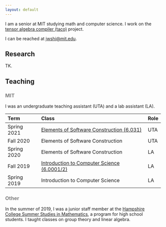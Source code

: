 ```yaml
---
layout: default
---
```


I am a senior at MIT studying math and computer science. I work on the [tensor algebra compiler (taco)](http://tensor-compiler.org/) project.

I can be reached at <jwshi@mit.edu>. 

## Research

TK.

## Teaching

### <span style="color:gray">MIT</span>

I was an undergraduate teaching assistant (UTA) and a lab assistant (LA).

| Term | Class | Role |
|:---|:--- |:---|
| Spring 2021 | [Elements of Software Construction (6.031)](https://web.mit.edu/6.031) | UTA | 
| Fall 2020   | Elements of Software Construction | UTA | 
| Spring 2020 | Elements of Software Construction | LA  | 
| Fall 2019   | [Introduction to Computer Science (6.0001/2)](https://sicp-s1.mit.edu/) | LA | 
| Spring 2019 | Introduction to Computer Science | LA |


### <span style="color:gray">Other</span>

In the summer of 2019, I was a junior staff member at the [Hampshire College Summer Studies in Mathematics](https://hcssim.org/), a program for high school students. I taught classes on group theory and linear algebra.

